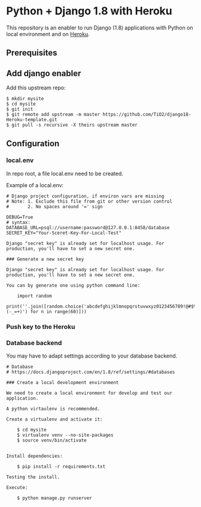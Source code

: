 Python + Django 1.8 with Heroku
=============================================

This repository is an enabler to run Django (1.8) applications with Python on local environment and on [Heroku](https://www.heroku.com/).

Prerequisites
-------------

Add django enabler
------------------

Add this upstream repo:

    $ mkdir mysite
    $ cd mysite
    $ git init
    $ git remote add upstream -m master https://github.com/TiO2/django18-Heroku-template.git
    $ git pull -s recursive -X theirs upstream master

Configuration
-------------

### local.env
In repo root, a file local.env need to be created. 

Example of a local.env: 
```
# Django project configuration, if environ vars are missing
# Note: 1. Exclude this file from git or other version control
#       2. No spaces around '=' sign

DEBUG=True
# syntax: DATABASE_URL=psql://username:password@127.0.0.1:8458/database
SECRET_KEY="Your-Sceret-Key-For-Local-Test"

Django "secret key" is already set for localhost usage. For production, you'll have to set a new secret one.

### Generate a new secret key

Django "secret key" is already set for localhost usage. For production, you'll have to set a new secret one.

You can by generate one using python command line:  

    import random
    print(''.join([random.choice('abcdefghijklmnopqrstuvwxyz0123456789!@#$%^&*(-_=+)') for n in range(60)]))
```
### Push key to the Heroku

### Database backend
You may have to adapt settings according to your database backend.

```
# Database
# https://docs.djangoproject.com/en/1.8/ref/settings/#databases
    
### Create a local development environment

We need to create a local environment for develop and test our application.

A python virtaulenv is recommended. 

Create a virtualenv and activate it:

    $ cd mysite
    $ virtualenv venv --no-site-packages
    $ source venv/bin/activate


Install dependencies: 

    $ pip install -r requirements.txt

Testing the install.

Execute:

    $ python manage.py runserver
    

